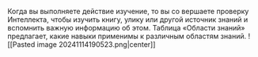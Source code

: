 Когда вы выполняете действие изучение, то вы со вершаете проверку Интеллекта, чтобы изучить книгу, улику или другой источник знаний и вспомнить важную информацию об этом. 
Таблица «Области знаний» предлагает, какие навыки применимы к различным областям знаний.
![[Pasted image 20241114190523.png|center]]